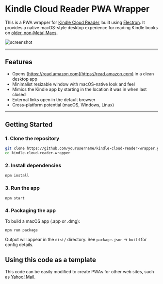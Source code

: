 # Kindle Cloud Reader PWA Wrapper

This is a PWA wrapper for [Kindle Cloud Reader](https://read.amazon.com),
built using [Electron](https://www.electronjs.org/). It provides a native
macOS-style desktop experience for reading Kindle books on [older, non-Metal Macs](https://chatgpt.com/share/6850764a-2418-8012-a04d-2d54a038e04e).

![screenshot](./assets/screenshot.png)

---

## Features

- Opens [https://read.amazon.com](https://read.amazon.com) in a clean desktop app
- Minimalist resizable window with macOS-native look and feel
- Mimics the Kindle app by starting in the location it was in when last closed
- External links open in the default browser
- Cross-platform potential (macOS, Windows, Linux)

---

## Getting Started

### 1. Clone the repository

```bash
git clone https://github.com/yourusername/kindle-cloud-reader-wrapper.git
cd kindle-cloud-reader-wrapper
```

### 2. Install dependencies

```bash
npm install
```

### 3. Run the app

```bash
npm start
```

### 4. Packaging the app

To build a macOS app (.app or .dmg):

```bash
npm run package
```

Output will appear in the `dist/` directory.
See `package.json` → `build` for config details.

## Using this code as a template

This code can be easily modified to create PWAs for other web sites,
such as [Yahoo! Mail](https://github.com/evokateur/kindle-cloud-reader-wrapper/tree/yahoo-mail).
